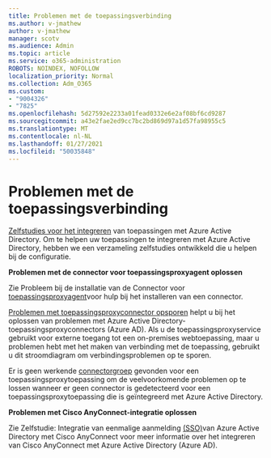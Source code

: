 ```yaml
---
title: Problemen met de toepassingsverbinding
ms.author: v-jmathew
author: v-jmathew
manager: scotv
ms.audience: Admin
ms.topic: article
ms.service: o365-administration
ROBOTS: NOINDEX, NOFOLLOW
localization_priority: Normal
ms.collection: Adm_O365
ms.custom:
- "9004326"
- "7825"
ms.openlocfilehash: 5d27592e2233a01fead0332e6e2af08bf6cd9287
ms.sourcegitcommit: a43e2fae2ed9cc7bc2bd869d97a1d57fa98955c5
ms.translationtype: MT
ms.contentlocale: nl-NL
ms.lasthandoff: 01/27/2021
ms.locfileid: "50035848"
---
```

# <a name="application-connection-issues"></a>Problemen met de toepassingsverbinding

[Zelfstudies voor het integreren](https://docs.microsoft.com/azure/active-directory/saas-apps/tutorial-list) van toepassingen met Azure Active Directory. Om te helpen uw toepassingen te integreren met Azure Active Directory, hebben we een verzameling zelfstudies ontwikkeld die u helpen bij de configuratie.

**Problemen met de connector voor toepassingsproxyagent oplossen**

Zie Probleem bij de installatie van de Connector voor [toepassingsproxyagent](https://docs.microsoft.com/azure/active-directory/manage-apps/application-proxy-connector-installation-problem)voor hulp bij het installeren van een connector.

[Problemen met toepassingsproxyconnector opsporen](https://docs.microsoft.com/azure/active-directory/manage-apps/application-proxy-debug-connectors) helpt u bij het oplossen van problemen met Azure Active Directory-toepassingsproxyconnectors (Azure AD). Als u de toepassingsproxyservice gebruikt voor externe toegang tot een on-premises webtoepassing, maar u problemen hebt met het maken van verbinding met de toepassing, gebruikt u dit stroomdiagram om verbindingsproblemen op te sporen.

Er is geen werkende [connectorgroep](https://docs.microsoft.com/azure/active-directory/manage-apps/application-proxy-connectivity-no-working-connector) gevonden voor een toepassingsproxytoepassing om de veelvoorkomende problemen op te lossen wanneer er geen connector is gedetecteerd voor een toepassingsproxytoepassing die is geïntegreerd met Azure Active Directory.

**Problemen met Cisco AnyConnect-integratie oplossen**

Zie Zelfstudie: Integratie van eenmalige aanmelding [(SSO)](https://docs.microsoft.com/azure/active-directory/saas-apps/cisco-anyconnect)van Azure Active Directory met Cisco AnyConnect voor meer informatie over het integreren van Cisco AnyConnect met Azure Active Directory (Azure AD).
